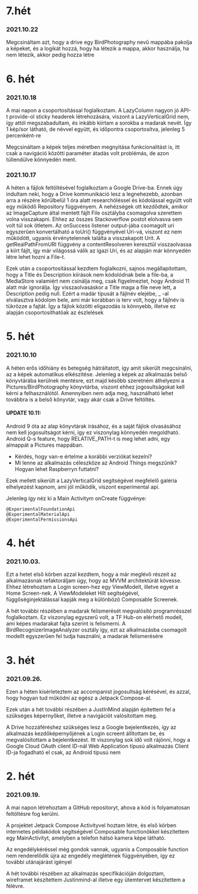# 7.hét

### 2021.10.22

Megcsináltam azt, hogy a drive egy BirdPhotography nevű mappába pakolja a képeket, és a logikát hozzá, hogy ha létezik a mappa, akkor használja, ha nem létezik, akkor pedig hozza létre

# 6. hét

### 2021.10.18

A mai napon a csoportosítással foglalkoztam. A LazyColumn nagyon jó API-t provide-ol sticky headerek létrehozására, viszont a LazyVerticalGrid nem, így attól megszabadultam, és inkább kiírtam a sorokba a madarak nevét. Így 1 kép/sor látható, de névvel együtt, és időpontra csoportosítva, jelenleg 5 percenként-re

Megcsináltam a képek teljes méretben megnyitása funkcionalitást is, itt csak a navigáció közötti paraméter átadás volt problémás, de azon túllendülve könnyedén ment.

### 2021.10.17

A héten a fájlok feltöltésével foglalkoztam a Google Drive-ba. Ennek úgy indultam neki, hogy a Drive kommunikáció lesz a legnehezebb, azonban arra a részére körülbelül 1 óra alatt researchöléssel és kódolással együtt volt egy működő Repository függvényem. A nehézségek ott kezdődtek, amikor az ImageCapture által mentett fájlt File osztályba csomagolva szerettem volna visszakapni. Ehhez az összes Stackoverflow postot elolvasva sem volt túl sok ötletem. Az onSuccess listener output-jába csomagolt uri egyszerűen konvertálható a toUri() függvényével Uri-vá, viszont ez nem működött, ugyanis érvénytelennek találta a visszakapott Urit. A getRealPathFromURI függvény a contentResolveren keresztül visszaolvassa a kiírt fájlt, így már világossá válik az igazi Uri, és az alapján már könnyedén létre lehet hozni a File-t.

Ezek után a csoportosítással kezdtem foglalkozni, sajnos megállapítottam, hogy a Title és Description kiírások nem kódolódnak bele a file-ba, a MediaStore valamiért nem csinálja meg, csak figyelmeztet, hogy Android 11 alatt már ignorálja. Így visszaolvasáskor a Title maga a file neve lett, a Description pedig null. Ezért a madár típusát a fájlnév elejébe, \_ -al elválasztva kódolom bele, ami már korábban is terv volt, hogy a fájlnév is tükrözze a fajtát. Így a fájlok közötti eligazodás is könnyebb, illetve ez alapján csoportosíthatóak az észlelések

# 5. hét

### 2021.10.10

A héten erős időhiány és betegség hátráltatott, így amit sikerült megcsinálni, az a képek automatikus elkészítése. Jelenleg a képek az alkalmazás belső könyvtárába kerülnek mentésre, ezt majd később szeretném áthelyezni a Pictures/BirdPhotography könyvtárba, viszont ehhez jogosultságokat kell kérni a felhasználótól. Amennyiben nem adja meg, használható lehet továbbra is a belső könyvtár, vagy akár csak a Drive feltöltés.

#### UPDATE 10.11:

Android 9 óta az alap könyvtárak írásához, és a saját fájlok olvasásához nem kell jogosultságot kérni, így ez viszonylag könnyedén megoldható. Android Q-s feature, hogy RELATIVE_PATH-t is meg lehet adni, egy almappát a Pictures mappában.

- Kérdés, hogy van-e értelme a korábbi verziókat kezelni?
- Mi lenne az alkalmazás céleszköze az Android Things megszűnik? Hogyan lehet Raspberryn futtatni?

Ezek mellett sikerült a LazyVerticalGrid segítségével megfelelő galéria elhelyezést kapnom, ami jól működik, viszont experimental api.

Jelenleg így néz ki a Main Activitym onCreate függvénye:

```
@ExperimentalFoundationApi
@ExperimentalMaterialApi
@ExperimentalPermissionsApi
```

# 4. hét

### 2021.10.03.

Ezt a hetet első körben azzal kezdtem, hogy a már meglévő részeit az alkalmazásnak refaktoráljam úgy, hogy az MVVM architektúrát kövesse. Ehhez létrehoztam a Login screen-hez egy ViewModelt, illetve egyet a Home Screen-nek. A ViewModeleket Hilt segítségével, függőséginjektálással kapják meg a különböző Composable Screenek.

A hét további részében a madarak felismerését megvalósító programrésszel foglalkoztam. Ez viszonylag egyszerű volt, a TF Hub-on elérhető modell, ami képes madarakat fajta szerint is felismerni. A BirdRecognizerImageAnalyzer osztály így, ezt az alkalmazásba csomagolt modellt egyszerűen fel tudja használni, a madarak felismerésére

# 3. hét

### 2021.09.26.

Ezen a héten kísérleteztem az accompanist jogosultság kérésével, és azzal, hogy hogyan tud működni az egész a Jetpack Compose-al.

Ezek után a hét további részében a JustInMind alapján építettem fel a szükséges képernyőket, illetve a navigációt valósítottam meg.

A Drive hozzáféréshez szükséges lesz a Google bejelentkezés, így az alkalmazás kezdőképernyőjének a Login screent állítottam be, és megvalósítottam a bejelentkezést.
Itt viszonylag sok idő volt rájönni, hogy a Google Cloud OAuth client ID-nál Web Application típusú alkalmazás Client ID-ja fogadható el csak, az Android típusú nem

# 2. hét

### 2021.09.19.

A mai napon létrehoztam a GitHub repositoryt, ahova a kód is folyamatosan feltöltésre fog kerülni.

A projektet Jetpack Compose Activityvel hoztam létre, és első körben internetes példakódok segítségével Composable functionökkel készítettem egy MainActivityt, amelyben a telefon hátsó kamera képe látható.

Az engedélykéréssel még gondok vannak, ugyanis a Composable function nem renderelődik újra az engedély meglétének függvényében, így ez további utánajárást igényel

A hét további részében az alkalmazás specifikációján dolgoztam, wireframet készítettem Justinmind-al illetve egy ütemtervet készítettem a félévre.
